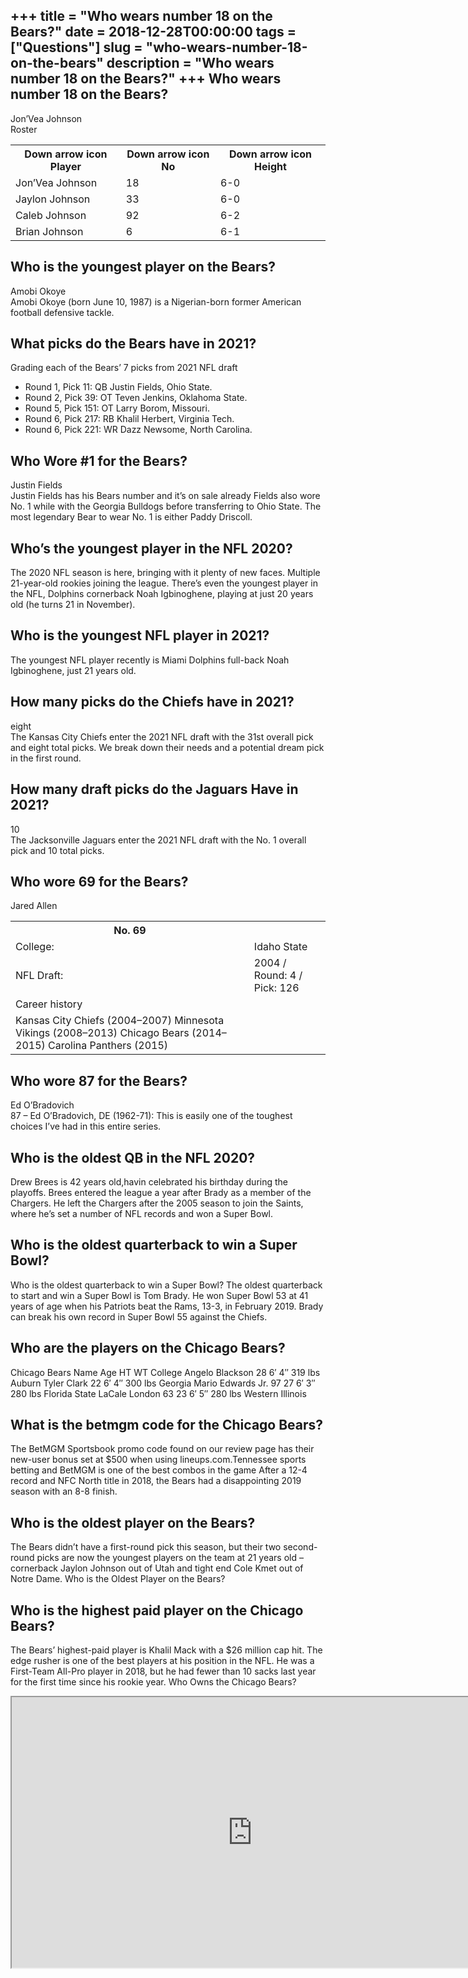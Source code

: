 +++
title = "Who wears number 18 on the Bears?"
date = 2018-12-28T00:00:00
tags = ["Questions"]
slug = "who-wears-number-18-on-the-bears"
description = "Who wears number 18 on the Bears?"
+++
Who wears number 18 on the Bears?
---------------------------------

Jon’Vea Johnson  
Roster

<table><tr><th>Down arrow icon Player</th><th>Down arrow icon No</th><th>Down arrow icon Height</th></tr><tr><td>Jon’Vea Johnson</td><td>18</td><td>6-0</td></tr><tr><td>Jaylon Johnson</td><td>33</td><td>6-0</td></tr><tr><td>Caleb Johnson</td><td>92</td><td>6-2</td></tr><tr><td>Brian Johnson</td><td>6</td><td>6-1</td></tr></table>

Who is the youngest player on the Bears?
----------------------------------------

Amobi Okoye  
Amobi Okoye (born June 10, 1987) is a Nigerian-born former American football defensive tackle.

What picks do the Bears have in 2021?
-------------------------------------

Grading each of the Bears’ 7 picks from 2021 NFL draft

- Round 1, Pick 11: QB Justin Fields, Ohio State.
- Round 2, Pick 39: OT Teven Jenkins, Oklahoma State.
- Round 5, Pick 151: OT Larry Borom, Missouri.
- Round 6, Pick 217: RB Khalil Herbert, Virginia Tech.
- Round 6, Pick 221: WR Dazz Newsome, North Carolina.

Who Wore #1 for the Bears?
--------------------------

Justin Fields  
Justin Fields has his Bears number and it’s on sale already Fields also wore No. 1 while with the Georgia Bulldogs before transferring to Ohio State. The most legendary Bear to wear No. 1 is either Paddy Driscoll.

Who’s the youngest player in the NFL 2020?
------------------------------------------

The 2020 NFL season is here, bringing with it plenty of new faces. Multiple 21-year-old rookies joining the league. There’s even the youngest player in the NFL, Dolphins cornerback Noah Igbinoghene, playing at just 20 years old (he turns 21 in November).

Who is the youngest NFL player in 2021?
---------------------------------------

The youngest NFL player recently is Miami Dolphins full-back Noah Igbinoghene, just 21 years old.

How many picks do the Chiefs have in 2021?
------------------------------------------

eight  
The Kansas City Chiefs enter the 2021 NFL draft with the 31st overall pick and eight total picks. We break down their needs and a potential dream pick in the first round.

How many draft picks do the Jaguars Have in 2021?
-------------------------------------------------

10  
The Jacksonville Jaguars enter the 2021 NFL draft with the No. 1 overall pick and 10 total picks.

Who wore 69 for the Bears?
--------------------------

Jared Allen

<table><tr><th>No. 69</th></tr><tr><td>College:</td><td>Idaho State</td></tr><tr><td>NFL Draft:</td><td>2004 / Round: 4 / Pick: 126</td></tr><tr><td>Career history</td></tr><tr><td>Kansas City Chiefs (2004–2007) Minnesota Vikings (2008–2013) Chicago Bears (2014–2015) Carolina Panthers (2015)</td></tr></table>

Who wore 87 for the Bears?
--------------------------

Ed O’Bradovich  
87 – Ed O’Bradovich, DE (1962-71): This is easily one of the toughest choices I’ve had in this entire series.

Who is the oldest QB in the NFL 2020?
-------------------------------------

Drew Brees is 42 years old,havin celebrated his birthday during the playoffs. Brees entered the league a year after Brady as a member of the Chargers. He left the Chargers after the 2005 season to join the Saints, where he’s set a number of NFL records and won a Super Bowl.

Who is the oldest quarterback to win a Super Bowl?
--------------------------------------------------

Who is the oldest quarterback to win a Super Bowl? The oldest quarterback to start and win a Super Bowl is Tom Brady. He won Super Bowl 53 at 41 years of age when his Patriots beat the Rams, 13-3, in February 2019. Brady can break his own record in Super Bowl 55 against the Chiefs.

Who are the players on the Chicago Bears?
-----------------------------------------

Chicago Bears Name Age HT WT College Angelo Blackson 28 6′ 4″ 319 lbs Auburn Tyler Clark 22 6′ 4″ 300 lbs Georgia Mario Edwards Jr. 97 27 6′ 3″ 280 lbs Florida State LaCale London 63 23 6′ 5″ 280 lbs Western Illinois

What is the betmgm code for the Chicago Bears?
----------------------------------------------

The BetMGM Sportsbook promo code found on our review page has their new-user bonus set at $500 when using lineups.com.Tennessee sports betting and BetMGM is one of the best combos in the game After a 12-4 record and NFC North title in 2018, the Bears had a disappointing 2019 season with an 8-8 finish.

Who is the oldest player on the Bears?
--------------------------------------

The Bears didn’t have a first-round pick this season, but their two second-round picks are now the youngest players on the team at 21 years old – cornerback Jaylon Johnson out of Utah and tight end Cole Kmet out of Notre Dame. Who is the Oldest Player on the Bears?

Who is the highest paid player on the Chicago Bears?
----------------------------------------------------

The Bears’ highest-paid player is Khalil Mack with a $26 million cap hit. The edge rusher is one of the best players at his position in the NFL. He was a First-Team All-Pro player in 2018, but he had fewer than 10 sacks last year for the first time since his rookie year. Who Owns the Chicago Bears?

<iframe allow="accelerometer; autoplay; clipboard-write; encrypted-media; gyroscope; picture-in-picture" allowfullscreen="" class="__youtube_prefs__  epyt-is-override  no-lazyload" data-no-lazy="1" data-origheight="433" data-origwidth="770" data-skipgform_ajax_framebjll="" height="433" id="_ytid_98043" loading="lazy" src="https://www.youtube.com/embed/CbKCJ_zyejk?enablejsapi=1&autoplay=0&cc_load_policy=0&cc_lang_pref=&iv_load_policy=1&loop=0&modestbranding=0&rel=1&fs=1&playsinline=0&autohide=2&theme=dark&color=red&controls=1&" title="YouTube player" width="770"></iframe>